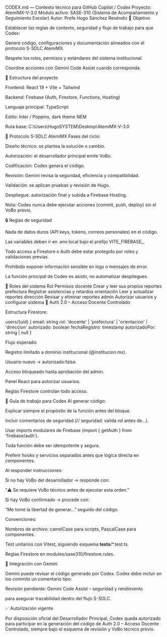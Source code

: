 CODEX.md — Contexto técnico para GitHub Copilot / Codex
Proyecto: AtemiMX-V-3.0
Módulo activo: SASE-310 (Sistema de Acompañamiento y Seguimiento Escolar)
Autor: Profe Hugo Sánchez Reséndiz
🧠 Objetivo

Establecer las reglas de contexto, seguridad y flujo de trabajo para que Codex:

Genere código, configuraciones y documentación alineados con el protocolo S-SDLC AtemiMX.

Respete los roles, permisos y estándares del sistema institucional.

Coordine acciones con Gemini Code Assist cuando corresponda.

🧩 Estructura del proyecto

Frontend: React 19 + Vite + Tailwind

Backend: Firebase (Auth, Firestore, Functions, Hosting)

Lenguaje principal: TypeScript

Estilo: Inter / Poppins, dark theme NEM

Ruta base: C:\Users\HugoSYSTEM\Desktop\AtemiMX-V-3.0

🔐 Protocolo S-SDLC AtemiMX
Fases del ciclo:

Diseño técnico: se plantea la solución o cambio.

Autorización: el desarrollador principal emite VoBo.

Codificación: Codex genera el código.

Revisión: Gemini revisa la seguridad, eficiencia y compatibilidad.

Validación: se aplican pruebas y revisión de Hugo.

Despliegue: autorización final y subida a Firebase Hosting.

Nota: Codex nunca debe ejecutar acciones (commit, push, deploy) sin el VoBo previo.

🔒 Reglas de seguridad

Nada de datos duros (API keys, tokens, correos personales) en el código.

Las variables deben ir en .env.local bajo el prefijo VITE_FIREBASE_.

Todo acceso a Firestore o Auth debe estar protegido por roles y validaciones previas.

Prohibido exponer información sensible en logs o mensajes de error.

La función principal de Codex es asistir, no automatizar despliegues.

🧮 Roles del sistema
Rol	Permisos
docente	Crear y leer sus propios reportes
prefectura	Registrar asistencias y retardos
orientación	Leer y actualizar reportes
dirección	Revisar y eliminar reportes
admin	Autorizar usuarios y configurar sistema
🧱 Auth 2.0 – Acceso Docente Controlado

Estructura Firestore:

users/{uid} {
  email: string
  rol: 'docente' | 'prefectura' | 'orientacion' | 'direccion'
  autorizado: boolean
  fechaRegistro: timestamp
  autorizadoPor: string | null
}


Flujo esperado:

Registro limitado a dominio institucional (@institucion.mx).

Usuario nuevo → autorizado:false.

Acceso bloqueado hasta aprobación del admin.

Panel React para autorizar usuarios.

Reglas Firestore controlan todo acceso.

🧰 Guía de trabajo para Codex
Al generar código:

Explicar siempre el propósito de la función antes del bloque.

Incluir comentarios de seguridad (// seguridad: valida rol antes de...).

Usar imports modulares de Firebase (import { getAuth } from 'firebase/auth').

Toda función debe ser idempotente y segura.

Preferir hooks y servicios separados antes que lógica directa en componentes.

Al responder instrucciones:

Si no hay VoBo del desarrollador → responde con:

“⚠️ Se requiere VoBo técnico antes de ejecutar esta orden.”

Si hay VoBo confirmado → procede con:

“Me tomé la libertad de generar…” seguido del código.

Convenciones:

Nombres de archivo: camelCase para scripts, PascalCase para componentes.

Test unitarios con Vitest, siguiendo esquema __tests__/*.test.ts.

Reglas Firestore en modules/sase310/firestore.rules.

🧩 Integración con Gemini

Gemini puede revisar el código generado por Codex.
Codex debe incluir en los commits un comentario tipo:

Revisión pendiente: Gemini Code Assist – seguridad y rendimiento


para asegurar trazabilidad dentro del flujo S-SDLC.

✅ Autorización vigente

Por disposición oficial del Desarrollador Principal, Codex queda autorizado para participar en la generación del código de Auth 2.0 – Acceso Docente Controlado, siempre bajo el esquema de revisión y VoBo técnico previo.